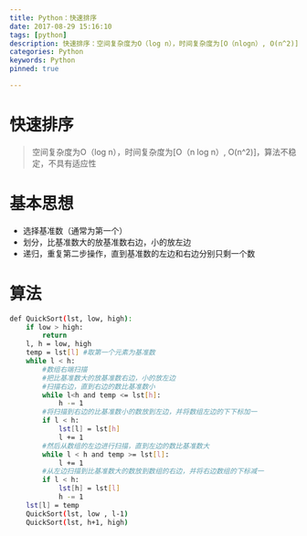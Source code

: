 ```yaml
---
title: Python：快速排序
date: 2017-08-29 15:16:10
tags: [python]
description: 快速排序：空间复杂度为O（log n），时间复杂度为[O（nlogn）, O(n^2)]，算法不稳定，不具有适应性
categories: Python
keywords: Python
pinned: true

---
```

# 快速排序
> 空间复杂度为O（log n），时间复杂度为[O（n log n）, O(n^2)]，算法不稳定，不具有适应性

# 基本思想
- 选择基准数（通常为第一个）
- 划分，比基准数大的放基准数右边，小的放左边
- 递归，重复第二步操作，直到基准数的左边和右边分别只剩一个数

# 算法
```bash
def QuickSort(lst, low, high):
    if low > high:
        return
    l, h = low, high
    temp = lst[l] #取第一个元素为基准数
    while l < h:
        #数组右端扫描
        #把比基准数大的放基准数右边，小的放左边
        #扫描右边，直到右边的数比基准数小
        while l<h and temp <= lst[h]:
            h -= 1
        #将扫描到右边的比基准数小的数放到左边，并将数组左边的下下标加一
        if l < h:
            lst[l] = lst[h]
            l += 1
        #然后从数组的左边进行扫描，直到左边的数比基准数大
        while l < h and temp >= lst[l]:
            l += 1
        #从左边扫描到比基准数大的数放到数组的右边，并将右边数组的下标减一
        if l < h:
            lst[h] = lst[l]
            h -= 1
    lst[l] = temp
    QuickSort(lst, low , l-1)
    QuickSort(lst, h+1, high)
```